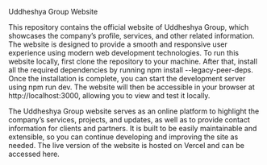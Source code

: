 Uddheshya Group Website

This repository contains the official website of Uddheshya Group, which showcases the company’s profile, services, and other related information. The website is designed to provide a smooth and responsive user experience using modern web development technologies. To run this website locally, first clone the repository to your machine. After that, install all the required dependencies by running npm install --legacy-peer-deps. Once the installation is complete, you can start the development server using npm run dev. The website will then be accessible in your browser at http://localhost:3000, allowing you to view and test it locally.

The Uddheshya Group website serves as an online platform to highlight the company’s services, projects, and updates, as well as to provide contact information for clients and partners. It is built to be easily maintainable and extensible, so you can continue developing and improving the site as needed. The live version of the website is hosted on Vercel and can be accessed here. 
